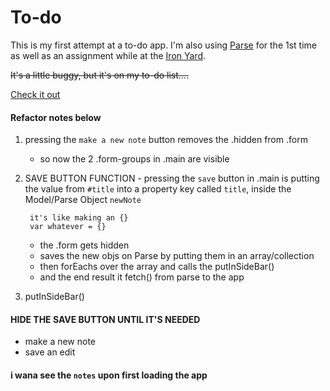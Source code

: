 # To-do

This is my first attempt at a to-do app. I'm also using [Parse](https://www.parse.com/) for the 1st time as well as an assignment while at the [Iron Yard](http://theironyard.com/).


~~It's a little buggy, but it's on my to-do list….~~

[Check it out](http://pickra.github.io/to-do/)

#### Refactor notes below

1. pressing the `make a new note` button removes the .hidden from .form
	- so now the 2 .form-groups in .main are visible

2. SAVE BUTTON FUNCTION -  pressing the `save` button in .main is putting the value from `#title` into a property key called `title`, inside the Model/Parse Object `newNote`
		
		it's like making an {} 
		var whatever = {}
		
	- the .form gets hidden
	- saves the new objs on Parse by putting them in an array/collection
	- then forEachs over the array and calls the putInSideBar()
	- and the end result it fetch() from parse to the app

3. putInSideBar()











#### HIDE THE SAVE BUTTON UNTIL IT'S NEEDED
- make a new note
- save an edit

#### i wana see the `notes` upon first loading the app